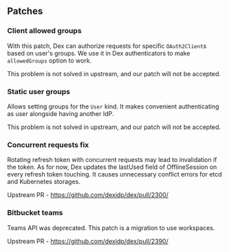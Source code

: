 ## Patches

### Client allowed groups

With this patch, Dex can authorize requests for specific `OAuth2Client`s based on user's groups. 
We use it in Dex authenticators to make `allowedGroups` option to work.

This problem is not solved in upstream, and our patch will not be accepted.

### Static user groups

Allows setting groups for the `User` kind. It makes convenient authenticating as user alongside having another IdP.

This problem is not solved in upstream, and our patch will not be accepted.

### Concurrent requests fix

Rotating refresh token with concurrent requests may lead to invalidation if the token.
As for now, Dex updates the lastUsed field of OfflineSession on every refresh token touching. 
It causes unnecessary conflict errors for etcd and Kubernetes storages.

Upstream PR - https://github.com/dexidp/dex/pull/2300/

### Bitbucket teams

Teams API was deprecated. This patch is a migration to use workspaces.

Upstream PR - https://github.com/dexidp/dex/pull/2390/
